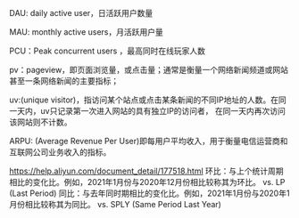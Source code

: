 

DAU: daily active user，⽇活跃⽤户数量

MAU: monthly active users，⽉活跃⽤户量

PCU：Peak concurrent users ，最⾼同时在线玩家⼈数

pv：pageview，即页⾯浏览量，或点击量；通常是衡量⼀个⽹络新闻频道或⽹站甚⾄⼀条⽹络新闻的主要指标；

uv:(unique visitor)，指访问某个站点或点击某条新闻的不同IP地址的⼈数。在同⼀天内，uv只记录第⼀次进⼊⽹站的具有独⽴IP的访问者，
在同⼀天内再次访问该⽹站则不计数。

ARPU: (Average Revenue Per User)即每⽤户平均收⼊，⽤于衡量电信运营商和互联⽹公司业务收⼊的指标。


https://help.aliyun.com/document_detail/177518.html
环比：与上个统计周期相比的变化比。例如，2021年1月份与2020年12月份相比较称其为环比。  vs. LP (Last Period)
同比：与去年同时期相比的变化比。例如，2021年1月份与2020年1月份相比较称其为同比。    vs. SPLY (Same Period Last Year) 